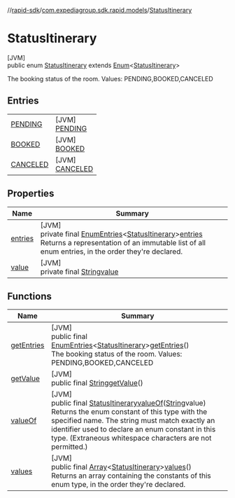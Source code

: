 //[rapid-sdk](../../../index.md)/[com.expediagroup.sdk.rapid.models](../index.md)/[StatusItinerary](index.md)

# StatusItinerary

[JVM]\
public enum [StatusItinerary](index.md) extends [Enum](https://docs.oracle.com/javase/8/docs/api/java/lang/Enum.html)&lt;[StatusItinerary](index.md)&gt;

The booking status of the room. Values: PENDING,BOOKED,CANCELED

## Entries

| | |
|---|---|
| [PENDING](-p-e-n-d-i-n-g/index.md) | [JVM]<br>[PENDING](-p-e-n-d-i-n-g/index.md) |
| [BOOKED](-b-o-o-k-e-d/index.md) | [JVM]<br>[BOOKED](-b-o-o-k-e-d/index.md) |
| [CANCELED](-c-a-n-c-e-l-e-d/index.md) | [JVM]<br>[CANCELED](-c-a-n-c-e-l-e-d/index.md) |

## Properties

| Name | Summary |
|---|---|
| [entries](index.md#-1494243572%2FProperties%2F700308213) | [JVM]<br>private final [EnumEntries](https://kotlinlang.org/api/latest/jvm/stdlib/kotlin.enums/-enum-entries/index.html)&lt;[StatusItinerary](index.md)&gt;[entries](index.md#-1494243572%2FProperties%2F700308213)<br>Returns a representation of an immutable list of all enum entries, in the order they're declared. |
| [value](index.md#-988605173%2FProperties%2F700308213) | [JVM]<br>private final [String](https://docs.oracle.com/javase/8/docs/api/java/lang/String.html)[value](index.md#-988605173%2FProperties%2F700308213) |

## Functions

| Name | Summary |
|---|---|
| [getEntries](get-entries.md) | [JVM]<br>public final [EnumEntries](https://kotlinlang.org/api/latest/jvm/stdlib/kotlin.enums/-enum-entries/index.html)&lt;[StatusItinerary](index.md)&gt;[getEntries](get-entries.md)()<br>The booking status of the room. Values: PENDING,BOOKED,CANCELED |
| [getValue](get-value.md) | [JVM]<br>public final [String](https://docs.oracle.com/javase/8/docs/api/java/lang/String.html)[getValue](get-value.md)() |
| [valueOf](value-of.md) | [JVM]<br>public final [StatusItinerary](index.md)[valueOf](value-of.md)([String](https://docs.oracle.com/javase/8/docs/api/java/lang/String.html)value)<br>Returns the enum constant of this type with the specified name. The string must match exactly an identifier used to declare an enum constant in this type. (Extraneous whitespace characters are not permitted.) |
| [values](values.md) | [JVM]<br>public final [Array](https://kotlinlang.org/api/latest/jvm/stdlib/kotlin/-array/index.html)&lt;[StatusItinerary](index.md)&gt;[values](values.md)()<br>Returns an array containing the constants of this enum type, in the order they're declared. |
